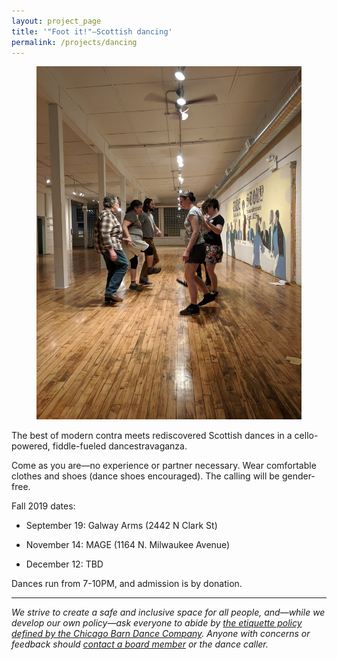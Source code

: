 ```yaml
---
layout: project_page
title: '"Foot it!"—Scottish dancing'
permalink: /projects/dancing
---
```


<figure class="image right">
  <img src="/assets/img/monymusk.jpg">
</figure>

The best of modern contra meets rediscovered Scottish dances in a cello-powered, fiddle-fueled dancestravaganza.

Come as you are—no experience or partner necessary. Wear comfortable clothes and shoes (dance shoes encouraged). The calling will be gender-free.

Fall 2019 dates:

* September 19: Galway Arms (2442 N Clark St)

* November 14: MAGE (1164 N. Milwaukee Avenue)

* December 12: TBD

Dances run from 7-10PM, and admission is by donation.

<hr>

*We strive to create a safe and inclusive space for all people, and—while we develop our own policy—ask everyone to
abide by [the etiquette policy defined by the Chicago Barn Dance
Company](http://www.chicagobarndance.org/our-etiquette-policy/). Anyone with concerns or feedback should [contact a board
member](/contact) or the dance caller.*

